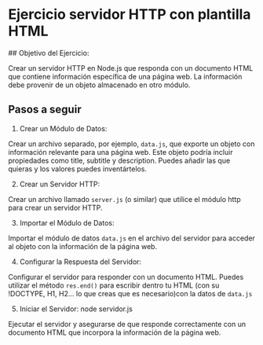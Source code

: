 # Ejercicio servidor HTTP con plantilla HTML

## Objetivo del Ejercicio:

Crear un servidor HTTP en Node.js que responda con un documento HTML que contiene información específica de una página web. La información debe provenir de un objeto almacenado en otro módulo.

## Pasos a seguir

1. Crear un Módulo de Datos:

Crear un archivo separado, por ejemplo, `data.js`, que exporte un objeto con información relevante para una página web. Este objeto podría incluir propiedades como title, subtitle y description. Puedes añadir las que quieras y los valores puedes inventártelos.

2. Crear un Servidor HTTP:

Crear un archivo llamado `server.js` (o similar) que utilice el módulo http para crear un servidor HTTP.

3. Importar el Módulo de Datos:

Importar el módulo de datos `data.js` en el archivo del servidor para acceder al objeto con la información de la página web.

4. Configurar la Respuesta del Servidor:

Configurar el servidor para responder con un documento HTML. Puedes utilizar el método `res.end()` para escribir dentro tu HTML (con su !DOCTYPE, H1, H2... lo que creas que es necesario)con la datos de `data.js`

5. Iniciar el Servidor: node servidor.js

Ejecutar el servidor y asegurarse de que responde correctamente con un documento HTML que incorpora la información de la página web.